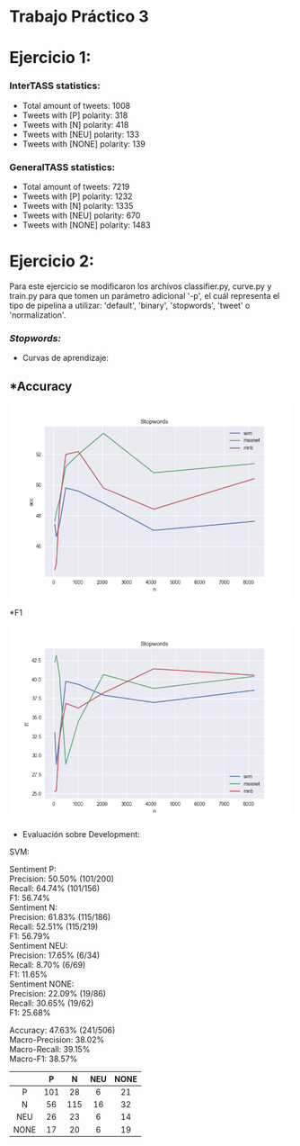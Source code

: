 Trabajo Práctico 3
==================


Ejercicio 1:
============

### InterTASS statistics:

* Total amount of tweets: 1008
* Tweets with [P] polarity: 318
* Tweets with [N] polarity: 418
* Tweets with [NEU] polarity: 133
* Tweets with [NONE] polarity: 139

### GeneralTASS statistics:

* Total amount of tweets: 7219
* Tweets with [P] polarity: 1232
* Tweets with [N] polarity: 1335
* Tweets with [NEU] polarity: 670
* Tweets with [NONE] polarity: 1483




Ejercicio 2:
============

Para este ejercicio se modificaron los archivos classifier.py, curve.py y train.py para que tomen un parámetro adicional '-p', el cuál representa el tipo de pipelina a utilizar: 'default', 'binary', 'stopwords', 'tweet' o 'normalization'.


### *Stopwords:*

* Curvas de aprendizaje:

## *Accuracy

![alt text](https://github.com/axelstram/PLN-UBA2018/blob/practico3/sentiment/images/acc_stopwords.png)

*F1

![alt text](https://github.com/axelstram/PLN-UBA2018/blob/practico3/sentiment/images/f1_stopwords.png)


* Evaluación sobre Development:

SVM:

Sentiment P:  
  Precision: 50.50% (101/200)  
  Recall: 64.74% (101/156)  
  F1: 56.74%  
Sentiment N:  
  Precision: 61.83% (115/186)  
  Recall: 52.51% (115/219)  
  F1: 56.79%  
Sentiment NEU:  
  Precision: 17.65% (6/34)  
  Recall: 8.70% (6/69)  
  F1: 11.65%  
Sentiment NONE:  
  Precision: 22.09% (19/86)  
  Recall: 30.65% (19/62)  
  F1: 25.68%  

Accuracy: 47.63% (241/506)  
Macro-Precision: 38.02%  
Macro-Recall: 39.15%  
Macro-F1: 38.57%  


| 			 | 	   P     |     N      |     NEU      |     NONE     |
|:----------:|:---------:|:----------:|:------------:|:------------:|
|     P      |    101    |     28     |      6       |      21      |
|     N      |    56     |     115    |      16      |      32      |
|    NEU     |    26     |     23     |      6       |      14      |
|    NONE    |    17     |     20     |      6       |      19      |
